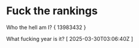 # Fuck the rankings

Who the hell am I?
{ 13983432 }

What fucking year is it?
[ 2025-03-30T03:06:40Z ]
